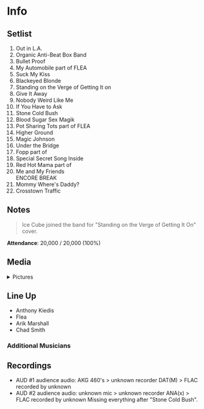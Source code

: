 # Info

## Setlist

1. Out in L.A.
2. Organic Anti-Beat Box Band
3. Bullet Proof
4. My Automobile part of FLEA
5. Suck My Kiss
6. Blackeyed Blonde
7. Standing on the Verge of Getting It on
8. Give It Away
9. Nobody Weird Like Me
10. If You Have to Ask
11. Stone Cold Bush
12. Blood Sugar Sex Magik
13. Pot Sharing Tots part of FLEA
14. Higher Ground
15. Magic Johnson
16. Under the Bridge
17. Fopp part of
18. Special Secret Song Inside
19. Red Hot Mama part of
20. Me and My Friends
<br> ENCORE BREAK
21. Mommy Where's Daddy?
22. Crosstown Traffic

## Notes

> Ice Cube joined the band for "Standing on the Verge of Getting It On" cover.

**Attendance**: 20,000 / 20,000 (100%)

## Media 

<details>
  <summary>Pictures</summary>
  <!--<img alt="Setlist" title="Setlist" src="_.jpg" height="200" />
  <img alt="Clipping" title="Clipping" src="_.jpg" height="200" />
  <img alt="Flyer" title="Flyer" src="_.jpg" height="200" />-->
</details>

## Line Up

* Anthony Kiedis
* Flea
* Arik Marshall
* Chad Smith

### Additional Musicians

## Recordings

* AUD #1 audience audio: AKG 460's > unknown recorder DAT(M) > FLAC recorded by unknown  
* AUD #2 audience audio: unknown mic > unknown recorder ANA(x) > FLAC recorded by unknown Missing everything after "Stone Cold Bush".
